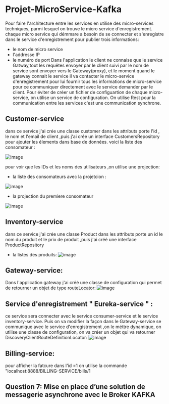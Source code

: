 # Projet-MicroService-Kafka
Pour faire l'architecture entre les services en utilise des micro-services techniques, parmi lesquel on trouve le micro service d'enregistrement.
chaque micro service qui démmare a besoin de se connecter et s'enregistre dans le service d'enregistrement pour publier trois informations:
- le nom de micro service 
- l'addresse IP
- le numéro de port
Dans l'application le client ne connaise que le service Gatway,tout les requêtes envoyer par le client suivi par le nom de service sont envoyer vers le Gateway(proxy),
et le moment quand le gateway connait le service il va contacter le micro-service d'enregistrement pour lui fournir tous les informations de micro-service pour ce communiquer directement avec le service demander par le client.
Pour éviter de créer un fichier de configuartion de chaque micro-service, on utilise un service de configuration.
On utilise Rest pour la communication entre les services c'est une communication synchrone.
## Customer-service
dans ce service j'ai crée une classe customer dans les attributs porte l'id , le nom et l'email de client ,puis j'ai crée un interface CustomersRepository pour ajouter les élements dans base de données.
voici la liste des consomateur :

![image](https://user-images.githubusercontent.com/82270887/173071571-65f2a8e8-81e1-456b-89b8-338f9d2611e9.png)

pour voir que les IDs et les noms des utilisateurs ,on utilise une projection:
- la liste des consomateurs avec la projetcion :

![image](https://user-images.githubusercontent.com/82270887/173072008-dc296287-e4ab-46cf-adbf-743ae69690df.png)

- la projection du premiere consomateur

![image](https://user-images.githubusercontent.com/82270887/173071830-9d7cf41f-0f76-4df5-88eb-8c0794b392c5.png)

## Inventory-service
dans ce service j'ai crée une classe Product  dans les attributs porte un id le nom du produit et le prix de produit ,puis j'ai créé une interface ProductRepository 
- la listes des produits:
![image](https://user-images.githubusercontent.com/82270887/173076302-98493a3d-82a0-4286-aa64-3408dd638047.png)

## Gateway-service:
Dans l'application gateway j'ai créé une classe de configuration qui permet de retourner un objet de type routeLocator:
![image](https://user-images.githubusercontent.com/82270887/173077913-01b671ba-a55b-4ec8-832d-c3769195762a.png)

## Service d'enregistrement " Eureka-service " :
ce service sera connecter avec le service consumer-service et le service inventory-service.
Puis on va modifier la façon dans le Gateway-service se communique avec le service d'enregistrement ,on le méttre dynamique, on utilise une classe de configuration, on va créer un objet  qui va retourner DiscoveryClientRouteDefinitionLocator:
![image](https://user-images.githubusercontent.com/82270887/173079939-576db895-c286-477f-8cbf-2214e8e7fa29.png)

## Billing-service:
pour afficher la fatcure dans l'id =1 on utilise la commande "localhost:8888/BILLING-SERVICE/bills/1


## Question 7: Mise en place d’une solution de messagerie asynchrone avec le Broker KAFKA

